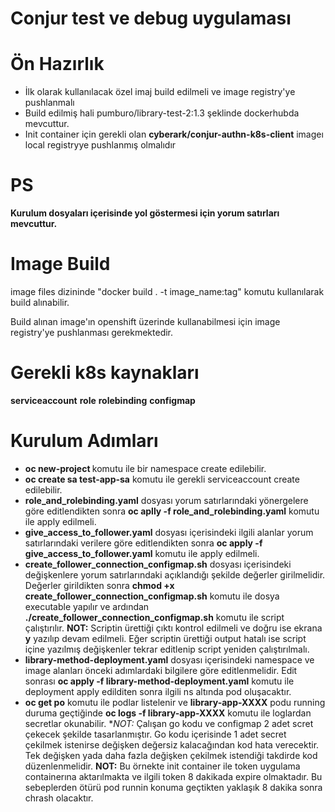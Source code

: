 # Conjur test ve debug uygulaması

# Ön Hazırlık

- İlk olarak kullanılacak özel imaj build edilmeli ve image registry'ye pushlanmalı
- Build edilmiş hali pumburo/library-test-2:1.3 şeklinde dockerhubda mevcuttur. 
- Init container için gerekli olan **cyberark/conjur-authn-k8s-client** imageı local registryye pushlanmış olmalıdır

# PS
**Kurulum dosyaları içerisinde yol göstermesi için yorum satırları mevcuttur.**

# Image Build

image files dizininde "docker build . -t image_name:tag" komutu kullanılarak build alınabilir.

Build alınan image'ın openshift üzerinde kullanabilmesi için image registry'ye pushlanması gerekmektedir.

# Gerekli k8s kaynakları

**serviceaccount**
**role**
**rolebinding**
**configmap**

# Kurulum Adımları

- **oc new-project <application-ns>** komutu ile bir namespace create edilebilir.
- **oc create sa test-app-sa** komutu ile gerekli serviceaccount create edilebilir.
- **role_and_rolebinding.yaml** dosyası yorum satırlarındaki yönergelere göre editlendikten sonra **oc aplly -f role_and_rolebinding.yaml** komutu ile apply edilmeli.
- **give_access_to_follower.yaml** dosyası içerisindeki ilgili alanlar yorum satırlarındaki verilere göre editlendikten sonra **oc apply -f give_access_to_follower.yaml** komutu ile apply edilmeli.
- **create_follower_connection_configmap.sh** dosyası içerisindeki değişkenlere yorum satırlarındaki açıklandığı şekilde değerler girilmelidir. Değerler girildikten sonra **chmod +x create_follower_connection_configmap.sh** komutu ile dosya executable yapılır ve ardından **./create_follower_connection_configmap.sh** komutu ile script çalıştırılır.
**NOT:** Scriptin ürettiği çıktı kontrol edilmeli ve doğru ise ekrana **y** yazılıp devam edilmeli. Eğer scriptin ürettiği output hatalı ise script içine yazılmış değişkenler tekrar editlenip script yeniden çalıştırılmalı.
- **library-method-deployment.yaml** dosyası içerisindeki namespace ve image alanları önceki adımlardaki bilgilere göre editlenmelidir. Edit sonrası **oc apply -f library-method-deployment.yaml** komutu ile deployment apply edilditen sonra ilgili ns altında pod oluşacaktır.
- **oc get po** komutu ile podlar listelenir ve **library-app-XXXX** podu running duruma geçtiğinde **oc logs -f library-app-XXXX** komutu ile loglardan secretlar okunabilir.
**NOT:* Çalışan go kodu ve configmap 2 adet scret çekecek şekilde tasarlanmıştır. Go kodu içerisinde 1 adet secret çekilmek istenirse değişken değersiz kalacağından kod hata verecektir. Tek değişken yada daha fazla değişken çekilmek istendiği takdirde kod düzenlenmelidir.
**NOT:** Bu örnekte init container ile token uygulama containerına aktarılmakta ve ilgili token 8 dakikada expire olmaktadır. Bu sebeplerden ötürü pod runnin konuma geçtikten yaklaşık 8 dakika sonra chrash olacaktır.


